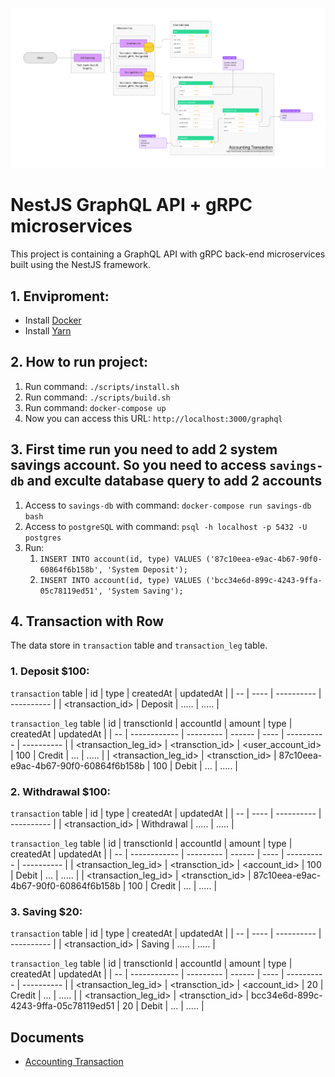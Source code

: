 ![iBanking System Design](/iBanking.jpg 'iBanking System Design')

# NestJS GraphQL API + gRPC microservices
This project is containing a GraphQL API with gRPC back-end microservices built using the NestJS framework.

## 1. Enviproment:

- Install [Docker](https://docs.docker.com/engine/install/)
- Install [Yarn](https://classic.yarnpkg.com/lang/en/docs/install/)

## 2. How to run project:

1. Run command: `./scripts/install.sh`
2. Run command: `./scripts/build.sh`
3. Run command: `docker-compose up`
4. Now you can access this URL: `http://localhost:3000/graphql`

## 3. First time run you need to add 2 system savings account. So you need to access `savings-db` and exculte database query to add 2 accounts

1. Access to `savings-db` with command: `docker-compose run savings-db bash`
2. Access to `postgreSQL` with command: `psql -h localhost -p 5432 -U postgres`
3. Run:
   1. `INSERT INTO account(id, type) VALUES ('87c10eea-e9ac-4b67-90f0-60864f6b158b', 'System Deposit');`
   2. `INSERT INTO account(id, type) VALUES ('bcc34e6d-899c-4243-9ffa-05c78119ed51', 'System Saving');`

## 4. Transaction with Row

The data store in `transaction` table and `transaction_leg` table.

### 1. Deposit $100:

`transaction` table
| id | type | createdAt | updatedAt |
| -- | ---- | ---------- | ---------- |
| <transaction_id> | Deposit | ..... | ..... |

`transaction_leg` table
| id | transctionId | accountId | amount | type | createdAt | updatedAt |
| -- | ------------ | --------- | ------ | ---- | ---------- | ---------- |
| <transaction_leg_id> | <transction_id> | <user_account_id> | 100 | Credit | ... | ..... |
| <transaction_leg_id> | <transction_id> | 87c10eea-e9ac-4b67-90f0-60864f6b158b | 100 | Debit | ... | ..... |

### 2. Withdrawal $100:

`transaction` table
| id | type | createdAt | updatedAt |
| -- | ---- | ---------- | ---------- |
| <transaction_id> | Withdrawal | ..... | ..... |

`transaction_leg` table
| id | transctionId | accountId | amount | type | createdAt | updatedAt |
| -- | ------------ | --------- | ------ | ---- | ---------- | ---------- |
| <transaction_leg_id> | <transction_id> | <account_id> | 100 | Debit | ... | ..... |
| <transaction_leg_id> | <transction_id> | 87c10eea-e9ac-4b67-90f0-60864f6b158b | 100 | Credit | ... | ..... |

### 3. Saving $20:

`transaction` table
| id | type | createdAt | updatedAt |
| -- | ---- | ---------- | ---------- |
| <transaction_id> | Saving | ..... | ..... |

`transaction_leg` table
| id | transctionId | accountId | amount | type | createdAt | updatedAt |
| -- | ------------ | --------- | ------ | ---- | ---------- | ---------- |
| <transaction_leg_id> | <transction_id> | <account_id> | 20 | Credit | ... | ..... |
| <transaction_leg_id> | <transction_id> | bcc34e6d-899c-4243-9ffa-05c78119ed51 | 20 | Debit | ... | ..... |

## Documents
- [Accounting Transaction](https://martinfowler.com/eaaDev/AccountingTransaction.html)
